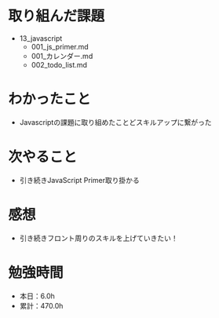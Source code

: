 # 取り組んだ課題
* 13_javascript
  * 001_js_primer.md
  * 001_カレンダー.md
  * 002_todo_list.md

# わかったこと
* Javascriptの課題に取り組めたことどスキルアップに繋がった

# 次やること
* 引き続きJavaScript Primer取り掛かる

# 感想
* 引き続きフロント周りのスキルを上げていきたい！

# 勉強時間
* 本日：6.0h
* 累計：470.0h
